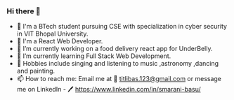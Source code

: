 ### Hi there 👋

- 🏢 I'm a BTech student pursuing CSE with specialization in cyber security in VIT Bhopal University. 
- 🧿 I'm a React Web Developer. 
- 🔭 I’m currently working on a food delivery react app for UnderBelly. 
- 🌱 I’m currently learning Full Stack Web Development. 
- 🎵 Hobbies include singing and listening to music ,astronomy ,dancing and painting.  
- 📫 How to reach me:
Email me at
📧 titlibas.123@gmail.com
or message me on LinkedIn - 
🖊 https://www.linkedin.com/in/smarani-basu/


